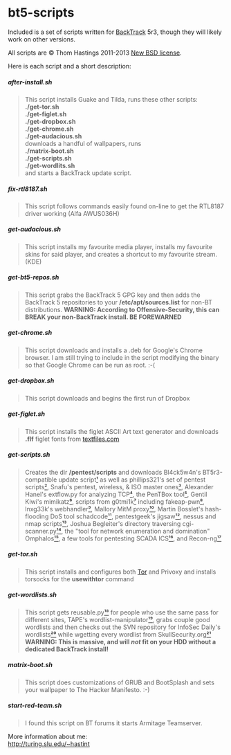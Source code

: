 bt5-scripts
===========

Included is a set of scripts written for
[BackTrack](http://backtrack-linux.org) 5r3,
though they will likely work on other versions.

All scripts are &copy; Thom Hastings 2011-2013
[New BSD license](http://opensource.org/licenses/BSD-3-Clause).

Here is each script and a short description:

##### after-install.sh
>    This script installs Guake and Tilda,
>    runs these other scripts:  
>    **./get-tor.sh**  
>    **./get-figlet.sh**  
>    **./get-dropbox.sh**  
>    **./get-chrome.sh**  
>    **./get-audacious.sh**  
>    downloads a handful of wallpapers, runs  
>    **./matrix-boot.sh**  
>    **./get-scripts.sh**  
>    **./get-wordlits.sh**  
>    and starts a BackTrack update script.

##### fix-rtl8187.sh
>    This script follows commands easily found on-line
>    to get the RTL8187 driver working (Alfa AWUS036H)

##### get-audacious.sh
>    This script installs my favourite media player,
>    installs my favourite skins for said player, and
>    creates a shortcut to my favourite stream. (KDE)

##### get-bt5-repos.sh
>    This script grabs the BackTrack 5 GPG key and
>    then adds the BackTrack 5 repositories to your
>    **/etc/apt/sources.list** for non-BT distributions.
>    **WARNING: According to Offensive-Security, this can
>    BREAK your non-BackTrack install. BE FOREWARNED**

##### get-chrome.sh
>    This script downloads and installs a .deb for
>    Google's Chrome browser. I am still trying to
>    include in the script modifying the binary so
>    that Google Chrome can be run as root. :-(

##### get-dropbox.sh
>    This script downloads and begins the first run
>    of Dropbox

##### get-figlet.sh
>    This script installs the figlet ASCII Art text
>    generator and downloads **.flf** figlet fonts from
>    [textfiles.com](http://textfiles.com/art)

##### get-scripts.sh
>    Creates the dir **/pentest/scripts** and downloads
>    Bl4ck5w4n's BT5r3-compatible update script[¹][1] as
>    well as phillips321's set of pentest scripts[²][2],
>    Snafu's pentest, wireless, & ISO master ones[³][3],
>    Alexander Hanel's extflow.py for analyzing TCP[⁴][4],
>    the PenTBox tool[⁵][5], Gentil Kiwi's mimikatz[⁶][6],
>    scripts from g0tmi1k[⁷][7] including fakeap-pwn[⁸][8],
>    lnxg33k's webhandler[⁹][9], Mallory MitM proxy[¹⁰][10],
>    Martin Bosslet's hash-flooding DoS tool schadcode[¹¹][11],
>    pentestgeek's jigsaw[¹²][12], nessus and nmap scripts[¹³][13],
>    Joshua Begleiter's directory traversing cgi-scanner.py[¹⁴][14],
>    the "tool for network enumeration and domination" Omphalos[¹⁵][15],
>    a few tools for pentesting SCADA ICS[¹⁶][16], and Recon-ng[¹⁷][17]

##### get-tor.sh
>    This script installs and configures both [Tor](http://torproject.org)
>    and Privoxy and installs torsocks for the **usewithtor** command

##### get-wordlists.sh
>    This script gets reusable.py[¹⁸][18] for people who use the same
>    pass for different sites, TAPE's wordlist-manipulator[¹⁹][19],
>    grabs couple good wordlists and then checks out the
>    SVN repository for InfoSec Daily's wordlists[²⁰][20]
>    while wgetting every wordlist from SkullSecurity.org[²¹][21]
>    **WARNING: This is massive, and will _not_ fit on your HDD
>    without a dedicated BackTrack install!**

##### matrix-boot.sh
>    This script does customizations of GRUB and BootSplash
>    and sets your wallpaper to The Hacker Manifesto. :-)

##### start-red-team.sh
>    I found this script on BT forums it starts Armitage Teamserver.

[1]: http://bl4ck5w4n.tk/?p=44 "Bl4ck5w4n's BT5 update script"
[2]: http://phillips321.googlecode.com "phillips321's pentest scripts"
[3]: http://configitnow.com/snippets "Snafu's scripts"
[4]: http://hooked-on-mnemonics.blogspot.jp/2012/04/extflowpy-hack-for-carving-files-from.html "extflow.py blog post"
[5]: http://www.pentbox.net "PenTBox"
[6]: http://blog.gentilkiwi.com/mimikatz "Gentil Kiwi's Mimikatz"
[7]: http://code.google.com/p/g0tmi1k "g0tmi1k's scripts"
[8]: http://code.google.com/p/fakeap-pwn "g0tmi1k's fakeap-pwn"
[9]: https://github.com/lnxg33k/webhandler "lnxg33k's webhandler"
[10]: http://intrepidusgroup.com/insight/mallory/ "Mallory Man-in-the-Middle Proxy"
[11]: http://emboss.github.com/blog/2012/12/14/breaking-murmur-hash-flooding-dos-reloaded/ "schadcode"
[12]: https://github.com/pentestgeek/jigsaw "pentestgeek jigsaw"
[13]: https://github.com/pentestgeek/scripts "pentestgeek nessus and nmap scripts"
[14]: http://josh.myhugesite.com/blog/18#blog "cgi-scanner.py blog post"
[15]: http://dank.qemfd.net/dankwiki/index.php/Omphalos "Omphalos"
[16]: http://blog.ptsecurity.com/2013/01/ics-security-analysis-new-pentest-tools.html "SCADA tools"
[17]: https://bitbucket.org/LaNMaSteR53/recon-ng "Recon-ng"
[18]: https://dazzlepod.com/reusable/ "reusable.py"
[19]: http://adaywithtape.blogspot.com/2012/10/manipulating-wordlists-with-wlm.html "TAPE's wordlist-manipulator"
[20]: http://www.isdpodcast.com/resources/62k-common-passwords "InfoSec Daily Podcast's wordlists"
[21]: http://www.skullsecurity.org/wiki/index.php/Passwords "SkullSecurity.org Passwords Wiki"

More information about me:  
http://turing.slu.edu/~hastint
